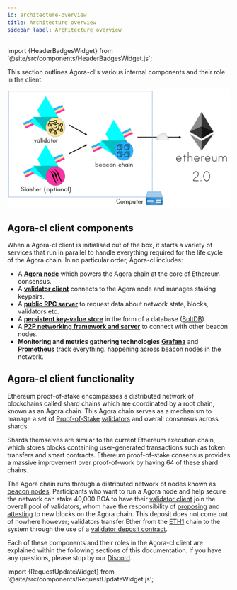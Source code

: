 ```yaml
---
id: architecture-overview
title: Architecture overview
sidebar_label: Architecture overview
---
```


import {HeaderBadgesWidget} from '@site/src/components/HeaderBadgesWidget.js';

<HeaderBadgesWidget />

This section outlines Agora-cl's various internal components and their role in the client.

![Architecture Diagram](/img/agora-cl-architecture.png)

## Agora-cl client components

When a Agora-cl client is initialised out of the box, it starts a variety of services that run in parallel to handle everything required for the life cycle of the Agora chain. In no particular order, Agora-cl includes:

* A [**Agora node**](/docs/how-agora-cl-works/beacon-node) which powers the Agora chain at the core of Ethereum consensus.
* A [**validator client**](/docs/how-agora-cl-works/agora-cl-validator-client) connects to the Agora node and manages staking keypairs.
* A [**public RPC server**](/docs/how-agora-cl-works/agora-cl-public-api) to request data about network state, blocks, validators etc.
* A [**persistent key-value store**](/docs/how-agora-cl-works/database-backend-boltdb) in the form of a database \([BoltDB](/docs/how-agora-cl-works/database-backend-boltdb)\).
* A [**P2P networking framework and server**](/docs/how-agora-cl-works/p2p-networking) to connect with other beacon nodes.
* **Monitoring and metrics gathering technologies** [**Grafana**](https://grafana.com/) and [**Prometheus**](https://prometheus.io) track everything. happening across beacon nodes in the network.

## Agora-cl client functionality

Ethereum proof-of-stake encompasses a distributed network of blockchains called shard chains which are coordinated by a root chain, known as an Agora chain. This Agora chain serves as a mechanism to manage a set of [Proof-of-Stake](/docs/terminology#proof-of-stake-pos) [validators](/docs/terminology#validator) and overall consensus across shards.

Shards themselves are similar to the current Ethereum execution chain, which stores blocks containing user-generated transactions such as token transfers and smart contracts. Ethereum proof-of-stake consensus provides a massive improvement over proof-of-work by having 64 of these shard chains.

The Agora chain runs through a distributed network of nodes known as [beacon nodes](/docs/how-agora-cl-works/beacon-node). Participants who want to run a Agora node and help secure the network can stake 40,000 BOA to have their [validator client](/docs/how-agora-cl-works/agora-cl-validator-client) join the overall pool of validators, whom have the responsibility of [proposing](/docs/terminology#propose) and [attesting](/docs/terminology#attest) to new blocks on the Agora chain. This deposit does not come out of nowhere however; validators transfer Ether from the [ETH1](/docs/terminology#eth1) chain to the system through the use of a [validator deposit contract](/docs/how-agora-cl-works/validator-deposit-contract).

Each of these components and their roles in the Agora-cl client are explained within the following sections of this documentation. If you have any questions, please stop by our [Discord](https://discord.gg/Bosagora).


import {RequestUpdateWidget} from '@site/src/components/RequestUpdateWidget.js';

<RequestUpdateWidget />
